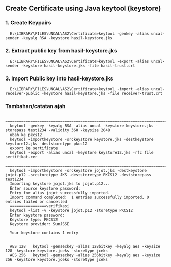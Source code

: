 ## Create Certificate using Java keytool (keystore)
### 1. Create Keypairs
      E:\LIBRARY\FILES\UNCAL\AS2\Certificate>keytool -genkey -alias uncal-sender -keyalg RSA -keystore hasil-keystore.jks
### 2. Extract public key from hasil-keystore.jks
      E:\LIBRARY\FILES\UNCAL\AS2\Certificate>keytool -export -alias uncal-sender -keystore hasil-keystore.jks -file hasil-trust.crt
### 3. Import Public key into hasil-keystore.jks
      E:\LIBRARY\FILES\UNCAL\AS2\Certificate>keytool -import -alias uncal-receiver-public -keystore hasil-keystore.jks -file receiver-trust.crt
### Tambahan/catatan ajah
      ========================================================================================================================================================
      keytool -genkey -keyalg RSA -alias uncal -keystore keystore.jks -storepass test1234 -validity 360 -keysize 2048
      ubah ke pkcs12
      keytool -importkeystore -srckeystore keystore.jks -destkeystore keystore12.jks -deststoretype pkcs12
      export ke sertificate
      keytool -export -alias uncal -keystore keystore12.jks -rfc file sertifikat.cer
      ============================================================================================================================================
      keytool -importkeystore -srckeystore jojot.jks -destkeystore jojot.p12 -srcstoretype JKS -deststoretype PKCS12 -deststorepass test1234
      Importing keystore jojot.jks to jojot.p12...
      Enter source keystore password:
      Entry for alias jojot successfully imported.
      Import command completed:  1 entries successfully imported, 0 entries failed or cancelled
      ================verifikasi
      keytool -list -v -keystore jojot.p12 -storetype PKCS12
      Enter keystore password:
      Keystore type: PKCS12
      Keystore provider: SunJSSE

      Your keystore contains 1 entry


      AES 128	keytool -genseckey -alias 128bitkey -keyalg aes -keysize 128 -keystore keystore.jceks -storetype jceks
      AES 256	keytool -genseckey -alias 256bitkey -keyalg aes -keysize 256 -keystore keystore.jceks -storetype jceks

